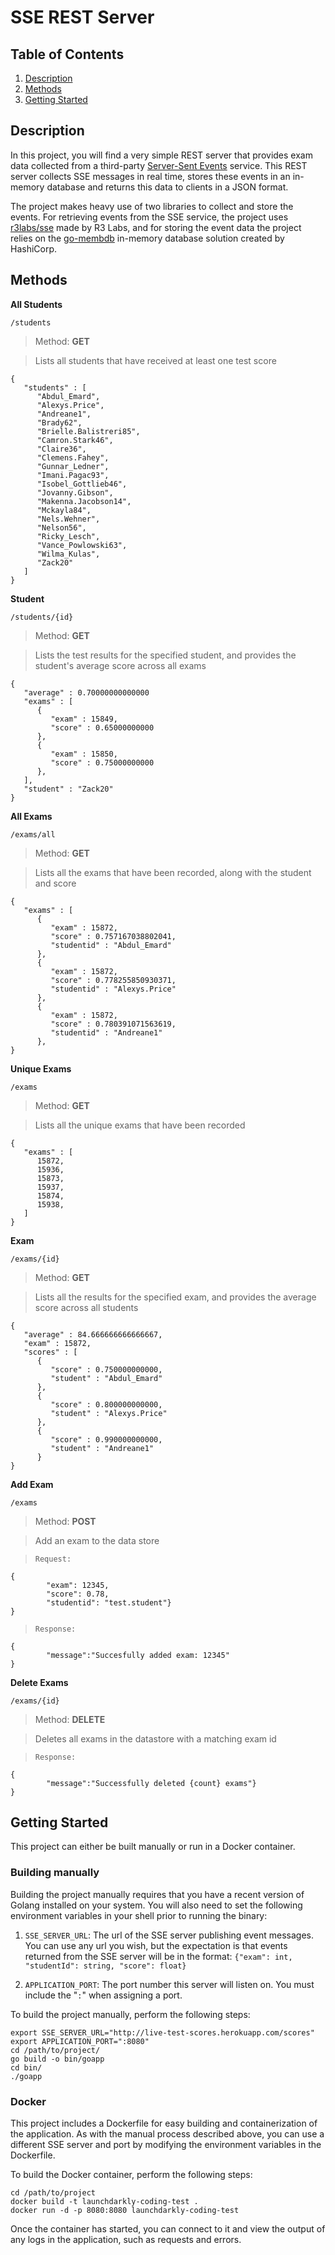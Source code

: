 # SSE REST Server

## Table of Contents

1. [Description](#description)
2. [Methods](#methods)
3. [Getting Started](#getting-started)

## Description

In this project, you will find a very simple REST server that provides exam data collected from a third-party [Server-Sent Events](https://www.w3.org/TR/2015/REC-eventsource-20150203/) service. This REST server collects SSE messages in real time, stores these events in an in-memory database and returns this data to clients in a JSON format.

The project makes heavy use of two libraries to collect and store the events. For retrieving events from the SSE service, the project uses [r3labs/sse](https://github.com/r3labs/sse) made by R3 Labs, and for storing the event data the project relies on the [go-membdb](https://github.com/hashicorp/go-memdb) in-memory database solution created by HashiCorp.

## Methods

**All Students**

```
/students
```

> Method: **GET**

> Lists all students that have received at least one test score

```
{
   "students" : [
      "Abdul_Emard",
      "Alexys.Price",
      "Andreane1",
      "Brady62",
      "Brielle.Balistreri85",
      "Camron.Stark46",
      "Claire36",
      "Clemens.Fahey",
      "Gunnar_Ledner",
      "Imani.Pagac93",
      "Isobel_Gottlieb46",
      "Jovanny.Gibson",
      "Makenna.Jacobson14",
      "Mckayla84",
      "Nels.Wehner",
      "Nelson56",
      "Ricky_Lesch",
      "Vance_Powlowski63",
      "Wilma_Kulas",
      "Zack20"
   ]
}
```

**Student**

```
/students/{id}
```

> Method: **GET**

> Lists the test results for the specified student, and provides the student's average score across all exams

```
{
   "average" : 0.70000000000000
   "exams" : [
      {
         "exam" : 15849,
         "score" : 0.65000000000
      },
      {
         "exam" : 15850,
         "score" : 0.75000000000
      },
   ],
   "student" : "Zack20"
}
```

**All Exams**

```
/exams/all
```

> Method: **GET**

> Lists all the exams that have been recorded, along with the student and score

```
{
   "exams" : [
      {
         "exam" : 15872,
         "score" : 0.757167038802041,
         "studentid" : "Abdul_Emard"
      },
      {
         "exam" : 15872,
         "score" : 0.778255850930371,
         "studentid" : "Alexys.Price"
      },
      {
         "exam" : 15872,
         "score" : 0.780391071563619,
         "studentid" : "Andreane1"
      },
}
```

**Unique Exams**

```
/exams
```

> Method: **GET**

> Lists all the unique exams that have been recorded

```
{
   "exams" : [
      15872,
      15936,
      15873,
      15937,
      15874,
      15938,
   ]
}
```

**Exam**

```
/exams/{id}
```

> Method: **GET**

> Lists all the results for the specified exam, and provides the average score across all students

```
{
   "average" : 84.666666666666667,
   "exam" : 15872,
   "scores" : [
      {
         "score" : 0.750000000000,
         "student" : "Abdul_Emard"
      },
      {
         "score" : 0.800000000000,
         "student" : "Alexys.Price"
      },
      {
         "score" : 0.990000000000,
         "student" : "Andreane1"
      }
}
```

**Add Exam**

```
/exams
```

> Method: **POST**

> Add an exam to the data store

> `Request:`

```
{
        "exam": 12345,
        "score": 0.78,
        "studentid": "test.student"}
}
```

> `Response:`

```
{
        "message":"Succesfully added exam: 12345"
}
```

**Delete Exams**

```
/exams/{id}
```

> Method: **DELETE**

> Deletes all exams in the datastore with a matching exam id

> `Response:`

```
{
        "message":"Successfully deleted {count} exams"}
}
```

## Getting Started

This project can either be built manually or run in a Docker container.

### Building manually

Building the project manually requires that you have a recent version of Golang installed on your system. You will also need to set the following environment variables in your shell prior to running the binary:

1. `SSE_SERVER_URL`: The url of the SSE server publishing event messages. You can use any url you wish, but the expectation is that events returned from the SSE server will be in the format: `{"exam": int, "studentId": string, "score": float}`

2. `APPLICATION_PORT`: The port number this server will listen on. You must include the "`:`" when assigning a port.

To build the project manually, perform the following steps:

```
export SSE_SERVER_URL="http://live-test-scores.herokuapp.com/scores"
export APPLICATION_PORT=":8080"
cd /path/to/project/
go build -o bin/goapp
cd bin/
./goapp
```

### Docker

This project includes a Dockerfile for easy building and containerization of the application. As with the manual process described above, you can use a different SSE server and port by modifying the environment variables in the Dockerfile.

To build the Docker container, perform the following steps:

```
cd /path/to/project
docker build -t launchdarkly-coding-test .
docker run -d -p 8080:8080 launchdarkly-coding-test
```

Once the container has started, you can connect to it and view the output of any logs in the application, such as requests and errors.
